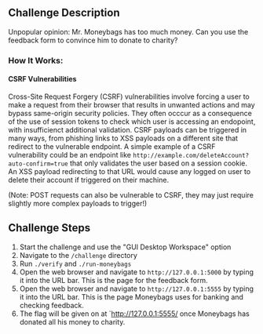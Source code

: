 ## Challenge Description
Unpopular opinion: Mr. Moneybags has too much money. Can you use the feedback form to convince him to donate to charity? 

### How It Works:
#### CSRF Vulnerabilities
Cross-Site Request Forgery (CSRF) vulnerabilities involve forcing a user to make a request from their browser that results in unwanted actions and may bypass same-origin security policies. They often occcur as a consequence of the use of session tokens to check which user is accessing an endopoint, with insufficienct additional validation. CSRF payloads can be triggered in many ways, from phishing links to XSS payloads on a different site that redirect to the vulnerable endpoint. A simple example of a CSRF vulnerability could be an endpoint like `http://example.com/deleteAccount?auto-confirm=true` that only validates the user based on a session cookie. An XSS payload redirecting to that URL would cause any logged on user to delete their account if triggered on their machine.

(Note: POST requests can also be vulnerable to CSRF, they may just require slightly more complex payloads to trigger!)

## Challenge Steps
1. Start the challenge and use the "GUI Desktop Workspace" option
2. Navigate to the `/challenge` directory
3. Run `./verify` and `./run-moneybags`
4. Open the web browser and navigate to `http://127.0.0.1:5000` by typing it into the URL bar. This is the page for the feedback form.
5. Open the web browser and navigate to `http://127.0.0.1:5555` by typing it into the URL bar. This is the page Moneybags uses for banking and checking feedback.
6. The flag will be given on at `http://127.0.0.1:5555/ once Moneybags has donated all his money to charity.